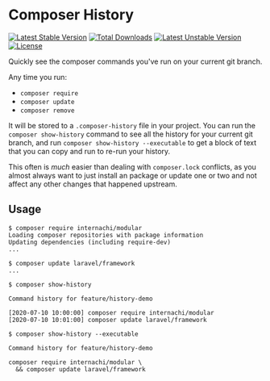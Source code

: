 # Composer History

[![Latest Stable Version](https://poser.pugx.org/glhd/composer-history/v)](https://packagist.org/packages/glhd/composer-history) [![Total Downloads](https://poser.pugx.org/glhd/composer-history/downloads)](https://packagist.org/packages/glhd/composer-history) [![Latest Unstable Version](https://poser.pugx.org/glhd/composer-history/v/unstable)](https://packagist.org/packages/glhd/composer-history) [![License](https://poser.pugx.org/glhd/composer-history/license)](https://packagist.org/packages/glhd/composer-history)

Quickly see the composer commands you've run on your current git branch.

Any time you run:

 - `composer require`  
 - `composer update` 
 - `composer remove`
 
It will be stored to a `.composer-history` file in your project. You can run
the `composer show-history` command to see all the history for your current
git branch, and run `composer show-history --executable` to get a block of
text that you can copy and run to re-run your history.

This often is *much* easier than dealing with `composer.lock` conflicts, as
you almost always want to just install an package or update one or two and
not affect any other changes that happened upstream.

## Usage

```shell script
$ composer require internachi/modular
Loading composer repositories with package information
Updating dependencies (including require-dev)
...

$ composer update laravel/framework
...

$ composer show-history

Command history for feature/history-demo

[2020-07-10 10:00:00] composer require internachi/modular
[2020-07-10 10:01:00] composer update laravel/framework

$ composer show-history --executable

Command history for feature/history-demo

composer require internachi/modular \
  && composer update laravel/framework
```
